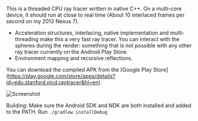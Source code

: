 This is a threaded CPU ray tracer written in native C++. On a multi-core device, it should run at close to real time (About 10 interlaced frames per second on my 2012 Nexus 7).
- Acceleration structures, interlacing, native implementation and multi-threading make this a very fast ray tracer. You can interact with the spheres during the render: something that is not possible with any other ray tracer currently on the Android Play Store.
- Environment mapping and recursive reflections.

You can download the compiled APK from the [Google Play Store] (https://play.google.com/store/apps/details?id=edu.stanford.nicd.raytracer&hl=en).

![Screenshot](https://lh5.ggpht.com/5fFmjuxzPZ2c7W2L_IeQLlt6Sd0em1-oINXJGgCMq4GEf4TG-5UtZUFr4bqVfiDO3ZLm=h900-rw)

Building:
Make sure the Android SDK and NDK are both installed and added to the PATH.
Run `./gradlew installDebug`
